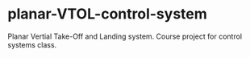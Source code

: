 # planar-VTOL-control-system
Planar Vertial Take-Off and Landing system. Course project for control systems class. 
